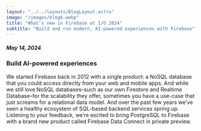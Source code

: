```yaml
---
layout: "../../layouts/BlogLayout.astro"
image: "/images/blog6.webp"
title: "What's new in Firebase at I/O 2024"
subtitle: "Build and run modern, AI-powered experiences with Firebase"
---
```


##### May 14, 2024

### Build AI-powered experiences

We started Firebase back in 2012 with a single product: a NoSQL database that you could access directly from your web and mobile apps. And while we still love NoSQL databases–such as our own Firestore and Realtime Database–for the scalability they offer, sometimes you have a use-case that just screams for a relational data model. And over the past few years we’ve seen a healthy ecosystem of SQL-based backend services spring up. Listening to your feedback, we’re excited to bring PostgreSQL to Firebase with a brand new product called Firebase Data Connect in private preview.
